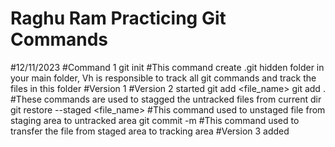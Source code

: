 # Raghu Ram Practicing Git Commands
#12/11/2023
#Command 1
git init
#This command create .git hidden folder in your main folder, Vh is responsible to track all git commands and track the files in this folder
#Version 1
#Version 2 started
git add <file_name>
git add<space> .
#These commands are used to stagged the untracked files from current dir 
git restore --staged <file_name>
#This command used to unstaged file from staging area to untracked area
git commit -m <Message>
#This command used to transfer the file from staged area to tracking area
#Version 3 added
